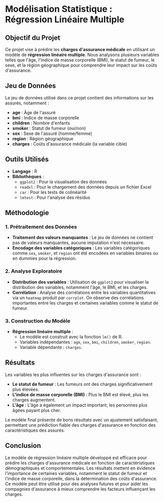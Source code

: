 # Modélisation Statistique : Régression Linéaire Multiple

## Objectif du Projet

Ce projet vise à prédire les **charges d'assurance médicale** en utilisant un modèle de **régression linéaire multiple**. Nous analysons plusieurs variables telles que l'âge, l'indice de masse corporelle (BMI), le statut de fumeur, le sexe, et la région géographique pour comprendre leur impact sur les coûts d'assurance.

## Jeu de Données

Le jeu de données utilisé dans ce projet contient des informations sur les assurés, notamment :

- **age** : Âge de l'assuré
- **bmi** : Indice de masse corporelle
- **children** : Nombre d'enfants
- **smoker** : Statut de fumeur (oui/non)
- **sex** : Sexe de l'assuré (homme/femme)
- **region** : Région géographique
- **charges** : Coûts d'assurance médicale (la variable cible)

## Outils Utilisés

- **Langage** : R
- **Bibliothèques** :
  - `ggplot2` : Pour la visualisation des données
  - `readxl` : Pour le chargement des données depuis un fichier Excel
  - `car` : Pour les tests de colinéarité
  - `lmtest` : Pour l'analyse des résidus

## Méthodologie 

### 1. Prétraitement des Données

- **Traitement des valeurs manquantes** : Le jeu de données ne contient pas de valeurs manquantes, aucune imputation n'est nécessaire.
- **Encodage des variables catégoriques** : Les variables catégoriques comme `sex`, `smoker`, et `region` ont été encodées en variables binaires ou en dummies pour la régression.

### 2. Analyse Exploratoire

- **Distribution des variables** : Utilisation de `ggplot2` pour visualiser la distribution des variables, notamment l'âge, le BMI, et les charges.
- **Corrélation** : Analyse des corrélations entre les variables quantitatives via un `heatmap` produit par `corrplot`. On observe des corrélations importantes entre les charges et certaines variables comme le statut de fumeur.

### 3. Construction du Modèle

- **Régression linéaire multiple** : 
  - Le modèle est construit avec la fonction `lm()` de R.
  - Variables indépendantes : `age`, `sex`, `bmi`, `children`, `smoker`, `region`.
  - Variable dépendante : `charges`.

## Résultats

Les variables les plus influentes sur les charges d'assurance sont :
- **Le statut de fumeur** : Les fumeurs ont des charges significativement plus élevées.
- **L'indice de masse corporelle (BMI)** : Plus le BMI est élevé, plus les charges augmentent.
- **L'âge** : L'âge a également un impact important, les personnes plus âgées payant plus cher.

Le modèle final présente de bons résultats avec un ajustement satisfaisant, permettant une prédiction fiable des charges d'assurance en fonction des caractéristiques des assurés.

## Conclusion 

Le modèle de régression linéaire multiple développé est efficace pour prédire les charges d'assurance médicale en fonction de caractéristiques démographiques et comportementales. Les résultats mettent en évidence l'importance de certaines variables, notamment le statut de fumeur et l'indice de masse corporelle, dans la détermination des coûts d'assurance. Ce modèle peut être utilisé pour des analyses futures et pour aider les compagnies d'assurance à mieux comprendre les facteurs influençant les charges.
